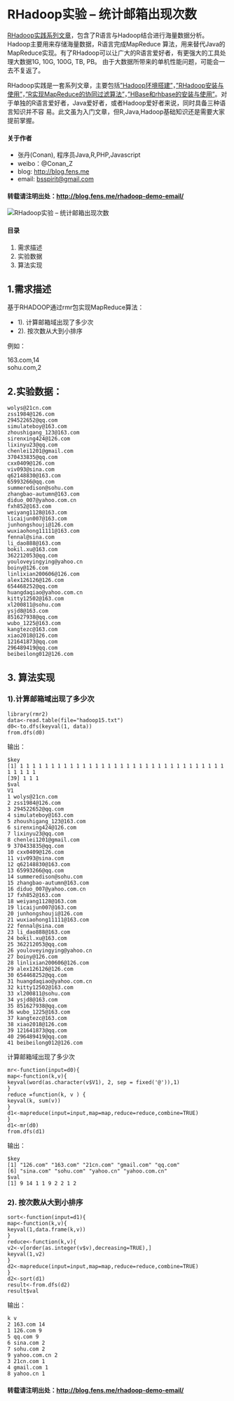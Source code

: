 RHadoop实验 – 统计邮箱出现次数
==============

[RHadoop实践系列文章](http://blog.fens.me/series-rhadoop/)，包含了R语言与Hadoop结合进行海量数据分析。Hadoop主要用来存储海量数据，R语言完成MapReduce 算法，用来替代Java的MapReduce实现。有了RHadoop可以让广大的R语言爱好者，有更强大的工具处理大数据1G, 10G, 100G, TB, PB。 由于大数据所带来的单机性能问题，可能会一去不复返了。

RHadoop实践是一套系列文章，主要包括[”Hadoop环境搭建”](http://blog.fens.me/rhadoop-hadoop/)，[”RHadoop安装与使用”](http://blog.fens.me/rhadoop-rhadoop/)，[”R实现MapReduce的协同过滤算法”](http://blog.fens.me/rhadoop-mapreduce-rmr/)，[”HBase和rhbase的安装与使用”](http://blog.fens.me/rhadoop-hbase-rhase/)。对于单独的R语言爱好者，Java爱好者，或者Hadoop爱好者来说，同时具备三种语言知识并不容 易。此文虽为入门文章，但R,Java,Hadoop基础知识还是需要大家提前掌握。

#### 关于作者

+ 张丹(Conan), 程序员Java,R,PHP,Javascript
+ weibo：@Conan_Z
+ blog: http://blog.fens.me
+ email: bsspirit@gmail.com

#### 转载请注明出处：http://blog.fens.me/rhadoop-demo-email/

![RHadoop实验 – 统计邮箱出现次数](http://blog.fens.me/wp-content/uploads/2013/05/rhadoop-demo-email.png)

#### 目录
1. 需求描述
2. 实验数据
3. 算法实现

## 1.需求描述

基于RHADOOP通过rmr包实现MapReduce算法：

+ 1). 计算邮箱域出现了多少次  
+ 2). 按次数从大到小排序

例如：

163.com,14  
sohu.com,2

## 2.实验数据：

```{bash}
wolys@21cn.com
zss1984@126.com
294522652@qq.com
simulateboy@163.com
zhoushigang_123@163.com
sirenxing424@126.com
lixinyu23@qq.com
chenlei1201@gmail.com
370433835@qq.com
cxx0409@126.com
viv093@sina.com
q62148830@163.com
65993266@qq.com
summeredison@sohu.com
zhangbao-autumn@163.com
diduo_007@yahoo.com.cn
fxh852@163.com
weiyang1128@163.com
licaijun007@163.com
junhongshouji@126.com
wuxiaohong11111@163.com
fennal@sina.com
li_dao888@163.com
bokil.xu@163.com
362212053@qq.com
youloveyingying@yahoo.cn
boiny@126.com
linlixian200606@126.com
alex126126@126.com
654468252@qq.com
huangdaqiao@yahoo.com.cn
kitty12502@163.com
xl200811@sohu.com
ysjd8@163.com
851627938@qq.com
wubo_1225@163.com
kangtezc@163.com
xiao2018@126.com
121641873@qq.com
296489419@qq.com
beibeilong012@126.com
```

## 3. 算法实现

### 1).计算邮箱域出现了多少次

```{r}
library(rmr2)
data<-read.table(file="hadoop15.txt")
d0<-to.dfs(keyval(1, data))
from.dfs(d0)
```

输出：

```{r}
$key
[1] 1 1 1 1 1 1 1 1 1 1 1 1 1 1 1 1 1 1 1 1 1 1 1 1 1 1 1 1 1 1 1 1 1 1 1 1 1 1
[39] 1 1 1
$val
V1
1 wolys@21cn.com
2 zss1984@126.com
3 294522652@qq.com
4 simulateboy@163.com
5 zhoushigang_123@163.com
6 sirenxing424@126.com
7 lixinyu23@qq.com
8 chenlei1201@gmail.com
9 370433835@qq.com
10 cxx0409@126.com
11 viv093@sina.com
12 q62148830@163.com
13 65993266@qq.com
14 summeredison@sohu.com
15 zhangbao-autumn@163.com
16 diduo_007@yahoo.com.cn
17 fxh852@163.com
18 weiyang1128@163.com
19 licaijun007@163.com
20 junhongshouji@126.com
21 wuxiaohong11111@163.com
22 fennal@sina.com
23 li_dao888@163.com
24 bokil.xu@163.com
25 362212053@qq.com
26 youloveyingying@yahoo.cn
27 boiny@126.com
28 linlixian200606@126.com
29 alex126126@126.com
30 654468252@qq.com
31 huangdaqiao@yahoo.com.cn
32 kitty12502@163.com
33 xl200811@sohu.com
34 ysjd8@163.com
35 851627938@qq.com
36 wubo_1225@163.com
37 kangtezc@163.com
38 xiao2018@126.com
39 121641873@qq.com
40 296489419@qq.com
41 beibeilong012@126.com

```

计算邮箱域出现了多少次
```{r}
mr<-function(input=d0){
map<-function(k,v){
keyval(word(as.character(v$V1), 2, sep = fixed('@')),1)
}
reduce =function(k, v ) {
keyval(k, sum(v))
}
d1<-mapreduce(input=input,map=map,reduce=reduce,combine=TRUE)
}
d1<-mr(d0)
from.dfs(d1)
```

输出：
```{r}
$key
[1] "126.com" "163.com" "21cn.com" "gmail.com" "qq.com"
[6] "sina.com" "sohu.com" "yahoo.cn" "yahoo.com.cn"
$val
[1] 9 14 1 1 9 2 2 1 2
```

### 2). 按次数从大到小排序

```{r}
sort<-function(input=d1){
map<-function(k,v){
keyval(1,data.frame(k,v))
}
reduce<-function(k,v){
v2<-v[order(as.integer(v$v),decreasing=TRUE),]
keyval(1,v2)
}
d2<-mapreduce(input=input,map=map,reduce=reduce,combine=TRUE)
}
d2<-sort(d1)
result<-from.dfs(d2)
result$val
```

输出：
```{r}
k v
2 163.com 14
1 126.com 9
5 qq.com 9
6 sina.com 2
7 sohu.com 2
9 yahoo.com.cn 2
3 21cn.com 1
4 gmail.com 1
8 yahoo.cn 1
```

#### 转载请注明出处：http://blog.fens.me/rhadoop-demo-email/
